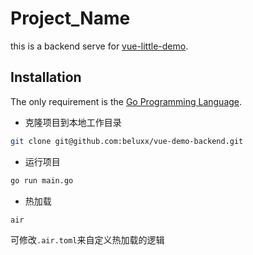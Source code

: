 # Project_Name


this is a backend serve for [vue-little-demo](https://github.com/beluxx/vue-little-demo).

## Installation

The only requirement is the [Go Programming Language](https://golang.org/dl).

- 克隆项目到本地工作目录

```sh
git clone git@github.com:beluxx/vue-demo-backend.git
```

- 运行项目

```sh
go run main.go
```

- 热加载

```sh
air
```

可修改`.air.toml`来自定义热加载的逻辑
